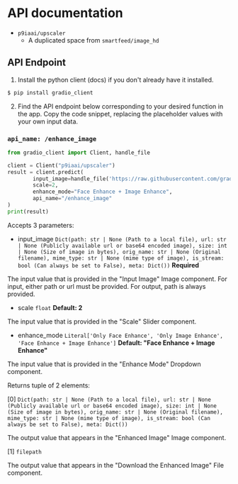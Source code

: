 # API documentation

- `p9iaai/upscaler`
  - A duplicated space from `smartfeed/image_hd`

## API Endpoint

1. Install the python client (docs) if you don't already have it installed.

```bash
$ pip install gradio_client
```

2. Find the API endpoint below corresponding to your desired function in the app. Copy the code snippet, replacing the placeholder values with your own input data.

### `api_name: /enhance_image`

```python
from gradio_client import Client, handle_file

client = Client("p9iaai/upscaler")
result = client.predict(
		input_image=handle_file('https://raw.githubusercontent.com/gradio-app/gradio/main/test/test_files/bus.png'),
		scale=2,
		enhance_mode="Face Enhance + Image Enhance",
		api_name="/enhance_image"
)
print(result)
```

Accepts 3 parameters:

- input_image `Dict(path: str | None (Path to a local file), url: str | None (Publicly available url or base64 encoded image), size: int | None (Size of image in bytes), orig_name: str | None (Original filename), mime_type: str | None (mime type of image), is_stream: bool (Can always be set to False), meta: Dict())` **Required**

The input value that is provided in the "Input Image" Image component. For input, either path or url must be provided. For output, path is always provided.

- scale `float` **Default: 2**

The input value that is provided in the "Scale" Slider component.

- enhance_mode `Literal['Only Face Enhance', 'Only Image Enhance', 'Face Enhance + Image Enhance']` **Default: "Face Enhance + Image Enhance"**

The input value that is provided in the "Enhance Mode" Dropdown component.

Returns tuple of 2 elements:

[0] `Dict(path: str | None (Path to a local file), url: str | None (Publicly available url or base64 encoded image), size: int | None (Size of image in bytes), orig_name: str | None (Original filename), mime_type: str | None (mime type of image), is_stream: bool (Can always be set to False), meta: Dict())`

The output value that appears in the "Enhanced Image" Image component.

[1] `filepath`

The output value that appears in the "Download the Enhanced Image" File component.
